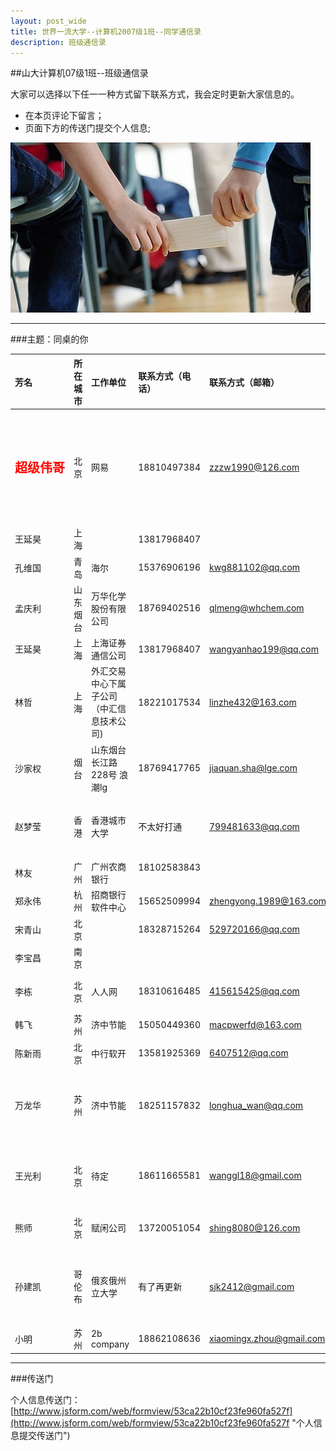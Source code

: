 ```yaml
---
layout: post_wide
title: 世界一流大学--计算机2007级1班--同学通信录
description: 班级通信录
---
```


##山大计算机07级1班--班级通信录


大家可以选择以下任一一种方式留下联系方式，我会定时更新大家信息的。

* 在本页评论下留言；
* 页面下方的传送门提交个人信息;

![同桌的你](/images/blogImages/tongzhuodeni.jpg)
<hr>
###主题：同桌的你


|<p style="width:80px;margin:0px;">芳名</p>|所在城市|工作单位|联系方式（电话）|联系方式（邮箱）|联系方式（微信）	|想跟大家说点啥|
|:--|:--|:--|:--|:--|:--|:--|
|<b style="color:red;font-size:20px;">超级伟哥</b>|北京	|网易	|18810497384	|zzzw1990@126.com	|masterwind1990	|北京分舵大总管，有事请烦我，能不能多烦我一点，别客气！|
|王延昊|上海||13817968407|
|孔维国|	青岛|	海尔|	15376906196|	kwg881102@qq.com|	670866715|
|孟庆利	|山东烟台	|万华化学股份有限公司	|18769402516	|qlmeng@whchem.com|	18769402516|	有空来烟台度假哦	　|
|王延昊	|上海	|上海证券通信公司|	13817968407|	wangyanhao199@qq.com	|352527071	|
|林哲	|上海	|外汇交易中心下属子公司（中汇信息技术公司)|	18221017534	|linzhe432@163.com|	183352086	|欢迎大家来上海玩^_^!	　|
|沙家权	|烟台	|山东烟台长江路228号 浪潮lg	|18769417765|	jiaquan.sha@lge.com	|基本不用	|烟台最靠谱据点！	　|
|赵梦莹	|香港	|香港城市大学	|不太好打通	|799481633@qq.com	|myrazhao8	|不管在哪，别忘了常联系~~	　|
|林友|	广州	|广州农商银行|	18102583843	　|
|郑永伟	|杭州	|招商银行软件中心|	15652509994|	zhengyong.1989@163.com|	835788903|	加我加我　
|宋青山	|北京	||	18328715264	|529720166@qq.com	|songsqs	　|
|李宝昌	|南京|	　
|李栋	|北京	|人人网	|18310616485	|415615425@qq.com	|	|淫淫网扛把子	　|
|韩飞	|苏州	|济中节能	|15050449360	|macpwerfd@163.com	|macpwerfd	|刚能捣腾来　
|陈新雨|	北京	|中行软开|	13581925369|	6407512@qq.com	|	|hello，all	
|万龙华	|苏州	|济中节能	|18251157832	|longhua_wan@qq.com	|longhuawan	|苏州有小明，夫子，戎文，还有我~
|王光利	|北京|	待定|	18611665581	|wanggl18@gmail.com	|302520408	|来北京可以随时找我哦。	　
|熊师	|北京	|赋闲公司	|13720051054	|shing8080@126.com|	shing8080|	狂帅酷霸吊炸天　
|孙建凯	|哥伦布	|俄亥俄州立大学|	有了再更新	|sjk2412@gmail.com|	JianKSun|	土豪们到美帝旅游的时候找我玩哟	　|
|小明|	苏州|	2b company|	18862108636|	xiaomingx.zhou@gmail.com||		我先想想	　|



---

	
###传送门

个人信息传送门：[http://www.jsform.com/web/formview/53ca22b10cf23fe960fa527f](http://www.jsform.com/web/formview/53ca22b10cf23fe960fa527f "个人信息提交传送门")